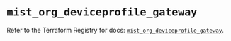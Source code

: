 # `mist_org_deviceprofile_gateway`

Refer to the Terraform Registry for docs: [`mist_org_deviceprofile_gateway`](https://registry.terraform.io/providers/juniper/mist/0.6.0/docs/resources/org_deviceprofile_gateway).
